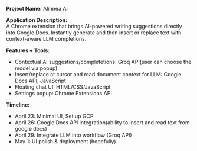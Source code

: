 **Project Name:** Alinnea Ai

**Application Description:**  
A Chrome extension that brings AI-powered writing suggestions directly into Google Docs. Instantly generate and then insert or replace text with context-aware LLM completions.

**Features + Tools:**

- Contextual AI suggestions/completetions: Groq API(user can choose the model via popup)
- Insert/replace at cursor and read document context for LLM: Google Docs API, JavaScript
- Floating chat UI: HTML/CSS/JavaScript
- Settings popup: Chrome Extensions API

**Timeline:**

- April 23: Minimal UI, Set up GCP
- April 26: Google Docs API integration(ability to insert and read text from google docs)
- April 29: Integrate LLM into workflow (Groq API)
- May 1: UI polish & deployment (hopefully)
